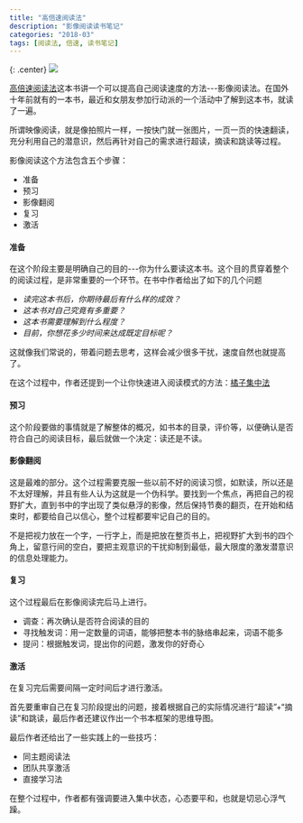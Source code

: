 ```yaml
---
title: "高倍速阅读法"
description: "影像阅读读书笔记"
categories: "2018-03"
tags: [阅读法, 倍速, 读书笔记]
---
```


{: .center}
![](https://upload-images.jianshu.io/upload_images/5639384-7a8be9cf4f022466.jpg?imageMogr2/auto-orient/strip%7CimageView2/2/w/232)

[高倍速阅读法](https://www.amazon.cn/dp/B074BN5XCD/ref=sr_1_1?ie=UTF8&qid=1520173740&sr=8-1&keywords=%E9%AB%98%E5%80%8D%E9%80%9F%E9%98%85%E8%AF%BB%E6%B3%95)这本书讲一个可以提高自己阅读速度的方法---影像阅读法。在国外十年前就有的一本书，最近和女朋友参加行动派的一个活动中了解到这本书，就读了一遍。

所谓映像阅读，就是像拍照片一样，一按快门就一张图片，一页一页的快速翻读，充分利用自己的潜意识，然后再针对自己的需求进行超读，摘读和跳读等过程。

影像阅读这个方法包含五个步骤：

* 准备
* 预习
* 影像翻阅
* 复习
* 激活

#### 准备

在这个阶段主要是明确自己的目的---你为什么要读这本书。这个目的贯穿着整个的阅读过程，是非常重要的一个环节。在书中作者给出了如下的几个问题

* *读完这本书后，你期待最后有什么样的成效？*
* *这本书对自己究竟有多重要？*
* *这本书需要理解到什么程度？*
* *目前，你想花多少时间来达成既定目标呢？*

这就像我们常说的，带着问题去思考，这样会减少很多干扰，速度自然也就提高了。

在这个过程中，作者还提到一个让你快速进入阅读模式的方法：[橘子集中法]()

#### 预习

这个阶段要做的事情就是了解整体的概况，如书本的目录，评价等，以便确认是否符合自己的阅读目标，最后就做一个决定：读还是不读。

#### 影像翻阅

这是最难的部分。这个过程需要克服一些以前不好的阅读习惯，如默读，所以还是不太好理解，并且有些人认为这就是一个伪科学。要找到一个焦点，再把自己的视野扩大，直到书中的字出现了类似悬浮的影像，然后保持节奏的翻页，在开始和结束时，都要给自己以信心，整个过程都要牢记自己的目的。

不是把视力放在一个字，一行字上，而是把放在整页书上，把视野扩大到书的四个角上，留意行间的空白，要把主观意识的干扰抑制到最低，最大限度的激发潜意识的信息处理能力。

#### 复习

这个过程最后在影像阅读完后马上进行。

* 调查：再次确认是否符合阅读的目的
* 寻找触发词：用一定数量的词语，能够把整本书的脉络串起来，词语不能多
* 提问：根据触发词，提出你的问题，激发你的好奇心

#### 激活

在复习完后需要间隔一定时间后才进行激活。

首先要重审自己在复习阶段提出的问题，接着根据自己的实际情况进行“超读”+“摘读”和跳读，最后作者还建议作出一个书本框架的思维导图。


最后作者还给出了一些实践上的一些技巧：

* 同主题阅读法
* 团队共享激活
* 直接学习法

在整个过程中，作者都有强调要进入集中状态，心态要平和，也就是切忌心浮气躁。
